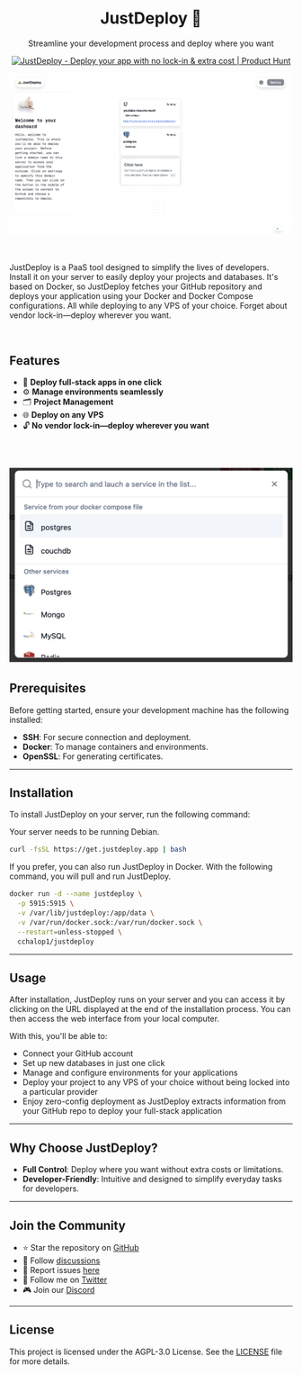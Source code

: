 <h1 align="center">JustDeploy 🛵</h1>
<p align="center">Streamline your development process and deploy where you want</p>

<p align="center">
  <a href="https://www.producthunt.com/posts/justdeploy-2?embed=true&utm_source=badge-featured&utm_medium=badge&utm_souce=badge-justdeploy&#0045;2" target="_blank">
    <img src="https://api.producthunt.com/widgets/embed-image/v1/featured.svg?post_id=478298&theme=light" alt="JustDeploy - Deploy&#0032;your&#0032;app&#0032;with&#0032;no&#0032;lock&#0045;in&#0032;&#0038;&#0032;extra&#0032;cost | Product Hunt" style="width: 250px; height: 54px;" width="250" height="54" />
  </a>
</p>

![ScreenshotMain](https://raw.githubusercontent.com/cchalop1/JustDeploy/main/images/ScreenProjectMode.png)

<br>

JustDeploy is a PaaS tool designed to simplify the lives of developers. Install it on your server to easily deploy your projects and databases. It's based on Docker, so JustDeploy fetches your GitHub repository and deploys your application using your Docker and Docker Compose configurations. All while deploying to any VPS of your choice. Forget about vendor lock-in—deploy wherever you want.

<br>

## Features

- 🚀 **Deploy full-stack apps in one click**
- ⚙️ **Manage environments seamlessly**
- 🗂️ **Project Management**
- 🌐 **Deploy on any VPS**
- 🔓 **No vendor lock-in—deploy wherever you want**

<br>

## ![Screenshot](https://raw.githubusercontent.com/cchalop1/JustDeploy/main/images/ScreenCreateServices.png)

## Prerequisites

Before getting started, ensure your development machine has the following installed:

- **SSH**: For secure connection and deployment.
- **Docker**: To manage containers and environments.
- **OpenSSL**: For generating certificates.

---

## Installation

To install JustDeploy on your server, run the following command:

Your server needs to be running Debian.

```bash
curl -fsSL https://get.justdeploy.app | bash
```

If you prefer, you can also run JustDeploy in Docker. With the following command, you will pull and run JustDeploy.

```bash
docker run -d --name justdeploy \
  -p 5915:5915 \
  -v /var/lib/justdeploy:/app/data \
  -v /var/run/docker.sock:/var/run/docker.sock \
  --restart=unless-stopped \
  cchalop1/justdeploy
```

---

## Usage

After installation, JustDeploy runs on your server and you can access it by clicking on the URL displayed at the end of the installation process. You can then access the web interface from your local computer.

With this, you'll be able to:

- Connect your GitHub account
- Set up new databases in just one click
- Manage and configure environments for your applications
- Deploy your project to any VPS of your choice without being locked into a particular provider
- Enjoy zero-config deployment as JustDeploy extracts information from your GitHub repo to deploy your full-stack application

---

## Why Choose JustDeploy?

- **Full Control**: Deploy where you want without extra costs or limitations.
- **Developer-Friendly**: Intuitive and designed to simplify everyday tasks for developers.

---

## Join the Community

- ⭐ Star the repository on [GitHub](https://github.com/cchalop1/JustDeploy)
- 📖 Follow [discussions](https://github.com/cchalop1/JustDeploy/discussions)
- 🐛 Report issues [here](https://github.com/cchalop1/JustDeploy/issues)
- 💬 Follow me on [Twitter](https://x.com/ChalopinClement)
- 🎮 Join our [Discord](https://discord.gg/RteyWyKjz4)

---

## License

This project is licensed under the AGPL-3.0 License. See the [LICENSE](https://github.com/cchalop1/JustDeploy/blob/main/LICENSE) file for more details.
